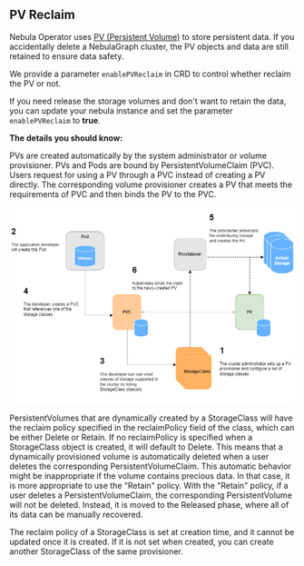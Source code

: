 ## PV Reclaim

Nebula Operator uses [PV (Persistent Volume)](https://kubernetes.io/docs/concepts/storage/persistent-volumes/) to store
persistent data. If you accidentally delete a NebulaGraph cluster, the PV objects and data are still retained to ensure
data safety.

We provide a parameter `enablePVReclaim` in CRD to control whether reclaim the PV or not.

If you need release the storage volumes and don't want to retain the data, you can update your nebula instance and set
the parameter `enablePVReclaim` to __true__.

**The details you should know:**

PVs are created automatically by the system administrator or volume provisioner. PVs and Pods are bound by
PersistentVolumeClaim (PVC). Users request for using a PV through a PVC instead of creating a PV directly. The
corresponding volume provisioner creates a PV that meets the requirements of PVC and then binds the PV to the PVC.

![avatar](../pictures/storage.png)

PersistentVolumes that are dynamically created by a StorageClass will have the reclaim policy specified in the
reclaimPolicy field of the class, which can be either Delete or Retain. If no reclaimPolicy is specified when a
StorageClass object is created, it will default to Delete.
This means that a dynamically provisioned volume is automatically deleted when a user deletes the corresponding
PersistentVolumeClaim. This automatic behavior might be inappropriate if the volume contains precious data. In that
case, it is more appropriate to use the "Retain" policy. With the "Retain" policy, if a user deletes a
PersistentVolumeClaim, the corresponding PersistentVolume will not be deleted. Instead, it is moved to the Released
phase, where all of its data can be manually recovered.

The reclaim policy of a StorageClass is set at creation time, and it cannot be updated once it is created. If it is not
set when created, you can create another StorageClass of the same provisioner.